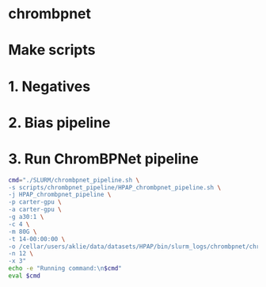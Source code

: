 # chrombpnet

# Make scripts

# 1. Negatives

# 2. Bias pipeline


# 3. Run ChromBPNet pipeline

```bash
cmd="./SLURM/chrombpnet_pipeline.sh \
-s scripts/chrombpnet_pipeline/HPAP_chrombpnet_pipeline.sh \
-j HPAP_chrombpnet_pipeline \
-p carter-gpu \
-a carter-gpu \
-g a30:1 \
-c 4 \
-m 80G \
-t 14-00:00:00 \
-o /cellar/users/aklie/data/datasets/HPAP/bin/slurm_logs/chrombpnet/chrombpnet_pipeline \
-n 12 \
-x 3"
echo -e "Running command:\n$cmd"
eval $cmd
```
